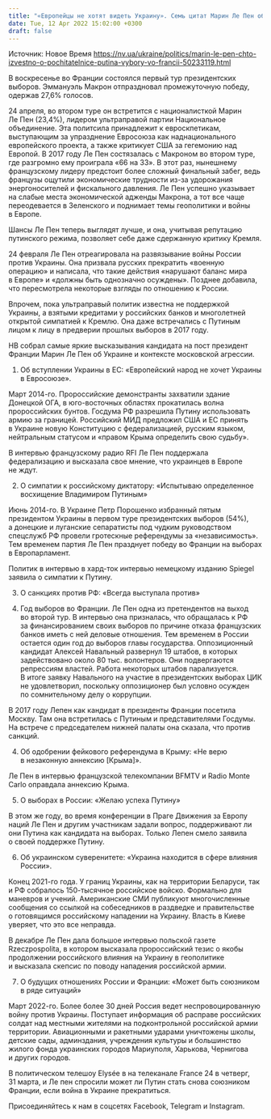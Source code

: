 ```yaml
---
title: "«Европейцы не хотят видеть Украину». Семь цитат Марин Ле Пен об Украине и Путине, показывающих, что даже Макрон лучше"
date: Tue, 12 Apr 2022 15:02:00 +0300
draft: false
---
```

Источник: Новое Время https://nv.ua/ukraine/politics/marin-le-pen-chto-izvestno-o-pochitatelnice-putina-vybory-vo-francii-50233119.html


В воскресенье во Франции состоялся первый тур президентских выборов. Эммануэль Макрон отпраздновал промежуточную победу, одержав 27,6% голосов. 

24 апреля, во втором туре он встретится с националисткой Марин Ле Пен (23,4%), лидером ультраправой партии Национальное объединение. Эта политсила принадлежит к евроскпетикам, выступающим за упразднение Евросоюза как наднационального европейского проекта, а также критикует США за гегемонию над Европой. В 2017 году Ле Пен состязалась с Макроном во втором туре, где разгромно ему проиграла «66 на 33». В этот раз, нынешнему французскому лидеру предстоит более сложный финальный забег, ведь французы ощутили экономические трудности из-за удорожания энергоносителей и фискального давления. Ле Пен успешно указывает на слабые места экономической адженды Макрона, а тот все чаще переодевается в Зеленского и поднимает темы геополитики и войны в Европе. 

Шансы Ле Пен теперь выглядят лучше, и она, учитывая репутацию путинского режима, позволяет себе даже сдержанную критику Кремля.

24 февраля Ле Пен отреагировала на развязывание войны России против Украины. Она призвала русских прекратить «военную операцию» и написала, что такие действия «нарушают баланс мира в Европе» и «должны быть однозначно осуждены». Позднее добавила, что пересмотрела некоторые взгляды по отношению к России.

Впрочем, пока ультраправый политик известна не поддержкой Украины, а взятыми кредитами у российских банков и многолетней открытой симпатией к Кремлю. Она даже встречались с Путиным лицом к лицу в предверии прошлых выборов в 2017 году. 

НВ собрал самые яркие высказывания кандидата на пост президент Франции Марин Ле Пен об Украине и контексте московской агрессии. 

1. Об вступлении Украины в ЕС: «Европейский народ не хочет Украины в Евросоюзе». 

Март 2014-го. Пророссийские демонстранты захватили здание Донецкой ОГА, в юго-восточных областях прокатилась волна пророссийских бунтов. Госдума РФ разрешила Путину использовать армию за границей. Российский МИД предложил США и ЕС принять в Украине новую Конституцию с федерализацией, русским языком, нейтральным статусом и «правом Крыма определить свою судьбу».

В интервью французскому радио RFI Ле Пен поддержала федерализацию и высказала свое мнение, что украинцев в Европе не ждут.

2. О симпатии к российскому диктатору: «Испытываю определенное восхищение Владимиром Путиным»

Июнь 2014-го. В Украине Петр Порошенко избранный пятым президентом Украины в первом туре президентских выборов (54%), а донецкие и луганские сепаратисты под чудким руководством спецслужб РФ провели гротескные референдумы за «независимость». Тем временем партия Ле Пен празднует победу во Франции на выборах в Европарламент. 

Политик в интервью в хард-ток интервью немецкому изданию Spiegel заявила о симпатии к Путину. 

 

3. О санкциях против РФ: «Всегда выступала против»

2017. Год выборов во Франции. Ле Пен одна из претендентов на выход во второй тур. В интервью она призналась, что обращалась к РФ за финансированием своих выборов по причине отказа французских банков иметь с ней деловые отношения. Тем временем в России остается один год до выборов главы государства. Оппозиционный кандидат Алексей Навальный развернул 19 штабов, в которых задействовано около 80 тыс. волонтеров. Они подвергаются репрессиям властей. Работа некоторых штабов парализуется. В итоге заявку Навального на участие в президентских выборах ЦИК не удовлетворил, поскольку оппозиционер был условно осужден по сомнительному делу о коррупции. 

В 2017 году Лепен как кандидат в президенты Франции посетила Москву. Там она встретилась с Путиным и представителями Госдумы. На встрече с председателем нижней палаты она сказала, что против санкций.

 

4. Об одобрении фейкового референдума в Крыму: «Не верю в незаконную аннексию [Крыма]».

Ле Пен в интервью французской телекомпании BFMTV и Radio Monte Carlo оправдала аннексию Крыма. 

 

5. О выборах в России: «Желаю успеха Путину»

В этом же году, во время конференции в Праге Движения за Европу наций Ле Пен и другим участникам задали вопрос, поддерживают ли они Путина как кандидата на выборах. Только Лепен смело заявила о своей поддержке Путину.

6. Об украинском суверенитете: «Украина находится в сфере влияния России».

Конец 2021-го года. У границ Украины, как на территории Беларуси, так и РФ собралось 150-тысячное российское войско. Формально для маневров и учений. Американские СМИ публикуют многочисленные сообщения со ссылкой на собеседников в раздведке и правительстве о готовящимся российскому нападении на Украину. Власть в Киеве уверяет, что это все неправда. 

В декабре Ле Пен дала большое интервью польской газете Rzeczpospolita, в котором высказала пророссийский тезис о якобы продолжении российского влияния на Украину в геополитике и высказала скепсис по поводу нападения российской армии.

 

7. О будущих отношениях России и Франции: «Может быть союзником в ряде ситуаций»

Март 2022-го. Более более 30 дней Россия ведет неспровоцированную войну против Украины. Поступает информация об расправе российских солдат над местными жителями на подконтрольной российской армии территории. Авиационными и ракетными ударами уничтожены школы, детские сады, админздания, учреждения культуры и большинство жилого фонда украинских городов Мариуполя, Харькова, Чернигова и других городов. 

В политическом телешоу Elysée в на телеканале France 24 в четверг, 31 марта, и Ле пен спросили может ли Путин стать снова союзником Франции, если война в Украине прекратиться.



Присоединяйтесь к нам в соцсетях Facebook, Telegram и Instagram.
